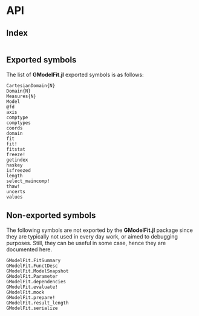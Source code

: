 # API

## Index
```@index
```

## Exported symbols
The list of **GModelFit.jl** exported symbols is as follows:

```@docs
CartesianDomain{N}
Domain{N}
Measures{N}
Model
@fd
axis
comptype
comptypes
coords
domain
fit
fit!
fitstat
freeze!
getindex
haskey
isfreezed
length
select_maincomp!
thaw!
uncerts
values
```


## Non-exported symbols
The following symbols are not exported by the **GModelFit.jl** package since they are typically not used in every day work, or aimed to debugging purposes.  Still, they can be useful in some case, hence they are documented here.

```@docs
GModelFit.FitSummary
GModelFit.FunctDesc
GModelFit.ModelSnapshot
GModelFit.Parameter
GModelFit.dependencies
GModelFit.evaluate!
GModelFit.mock
GModelFit.prepare!
GModelFit.result_length
GModelFit.serialize
```
